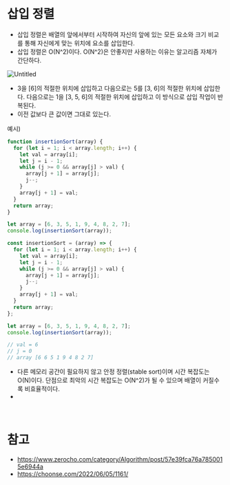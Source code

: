 # 삽입 정렬

- 삽입 정렬은 배열의 앞에서부터 시작하여 자신의 앞에 있는 모든 요소와 크기 비교를 통해 자신에게 맞는 위치에 요소를 삽입한다.
- 삽입 정렬은 O(N^2)이다. O(N^2)은 안좋지만 사용하는 이유는 알고리즘 자체가 간단하다.

![Untitled](https://prod-files-secure.s3.us-west-2.amazonaws.com/cdf5fd00-85a4-4001-aa3d-4b52542685d0/2852af1d-d498-4da1-bf1f-4dc170d16e35/Untitled.png)

- 3을 [6]의 적절한 위치에 삽입하고 다음으로는 5를 [3, 6]의 적절한 위치에 삽입한다. 다음으로는 1을 [3, 5, 6]의 적절한 위치에 삽입하고 이 방식으로 삽입 작업이 반복된다.
- 이전 값보다 큰 값이면 그대로 있는다.

예시)

```jsx
function insertionSort(array) {
  for (let i = 1; i < array.length; i++) {
    let val = array[i];
    let j = i - 1;
    while (j >= 0 && array[j] > val) {
      array[j + 1] = array[j];
      j--;
    }
    array[j + 1] = val;
  }
  return array;
}

let array = [6, 3, 5, 1, 9, 4, 8, 2, 7];
console.log(insertionSort(array));
```

```jsx
const insertionSort = (array) => {
  for (let i = 1; i < array.length; i++) {
    let val = array[i];
    let j = i - 1;
    while (j >= 0 && array[j] > val) {
      array[j + 1] = array[j];
      j--;
    }
    array[j + 1] = val;
  }
  return array;
};

let array = [6, 3, 5, 1, 9, 4, 8, 2, 7];
console.log(insertionSort(array));

// val = 6
// j = 0
// array [6 6 5 1 9 4 8 2 7]
```

- 다른 메모리 공간이 필요하지 않고 안정 정렬(stable sort)이며 시간 복잡도는 O(N)이다. 단점으로 최악의 시간 복잡도는 O(N^2)가 될 수 있으며 배열이 커질수록 비효율적이다.
-

<br>

# 참고

- https://www.zerocho.com/category/Algorithm/post/57e39fca76a7850015e6944a
- https://choonse.com/2022/06/05/1161/
